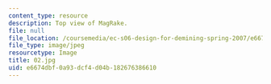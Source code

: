 ```yaml
---
content_type: resource
description: Top view of MagRake.
file: null
file_location: /coursemedia/ec-s06-design-for-demining-spring-2007/e6674dbf0a93dcf4d04b182676386610_02.jpg
file_type: image/jpeg
resourcetype: Image
title: 02.jpg
uid: e6674dbf-0a93-dcf4-d04b-182676386610
---
```

